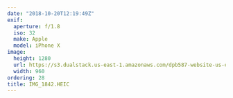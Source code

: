 ```yaml
---
date: "2018-10-20T12:19:49Z"
exif:
  aperture: f/1.8
  iso: 32
  make: Apple
  model: iPhone X
image:
  height: 1280
  url: https://s3.dualstack.us-east-1.amazonaws.com/dpb587-website-us-east-1/asset/gallery/2018-europe-trip/ccbb7be5-62ce-1180-8ebf-0004d7b1f1ec~1280.jpg
  width: 960
ordering: 28
title: IMG_1842.HEIC
---
```

